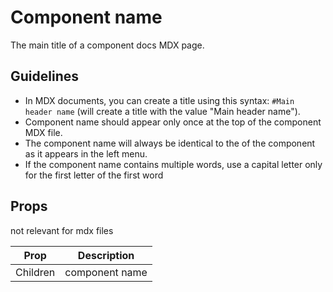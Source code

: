 # Component name

The main title of a component docs MDX page.

## Guidelines

- In MDX documents, you can create a title using this syntax: `#Main header name` (will create a title with the value "Main header name").
- Component name should appear only once at the top of the component MDX file.
- The component name will always be identical to the of the component as it appears in the left menu.
- If the component name contains multiple words, use a capital letter only for the first letter of the first word

## Props

not relevant for mdx files

| Prop     | Description    |
| -------- | -------------- |
| Children | component name |
